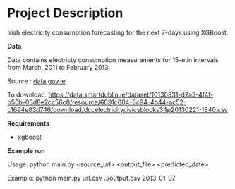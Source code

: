 # Project Description

Irish electricity consumption forecasting for the next 7-days using XGBoost.

**Data**

Data contains electricty consumption measurements for 15-min intervals from March, 2011 to February 2013.

Source : [data.gov.ie](https://data.gov.ie/dataset/energy-consumption-gas-and-electricity-civic-offices-2009-2012/resource/6091c604-8c94-4b44-ac52-c1694e83d746)

To download: https://data.smartdublin.ie/dataset/10130831-d2a5-4f4f-b56b-03d8e2cc56c8/resource/6091c604-8c94-4b44-ac52-c1694e83d746/download/dccelectricitycivicsblocks34p20130221-1840.csv

**Requirements**
* xgboost



**Example run**

Usage: python main.py <source_url> <output_file> <predicted_date>

Example: python main.py url.csv ../output.csv 2013-01-07

